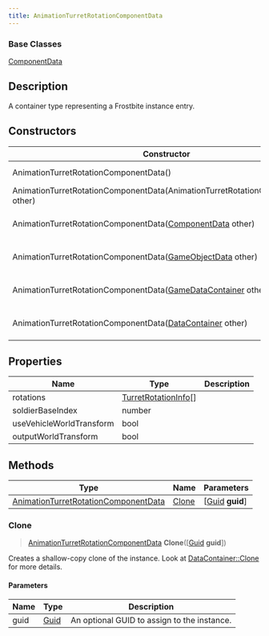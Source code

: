 ```yaml
---
title: AnimationTurretRotationComponentData
---
```

### Base Classes

[ComponentData](/vext/ref/fb/componentdata/)

## Description

A container type representing a Frostbite instance entry.

## Constructors

| Constructor                                                                                     | Description                                                                                                                                                     |
| ----------------------------------------------------------------------------------------------- | --------------------------------------------------------------------------------------------------------------------------------------------------------------- |
| AnimationTurretRotationComponentData()                                                          | Create a new instance of this container type.                                                                                                                   |
| AnimationTurretRotationComponentData(AnimationTurretRotationComponentData other)                | Create a reference copy of an instance of the same type.                                                                                                        |
| AnimationTurretRotationComponentData([ComponentData](/vext/ref/fb/componentdata/) other)                      | Upcast an instance of type [ComponentData](/vext/ref/fb/componentdata/) to [AnimationTurretRotationComponentData](/vext/ref/fb/animationturretrotationcomponentdata/).                      |
| AnimationTurretRotationComponentData([GameObjectData](/vext/ref/fb/gameobjectdata/) other)                    | Upcast an instance of type [GameObjectData](/vext/ref/fb/gameobjectdata/) to [AnimationTurretRotationComponentData](/vext/ref/fb/animationturretrotationcomponentdata/).                    |
| AnimationTurretRotationComponentData([GameDataContainer](/vext/ref/fb/gamedatacontainer/) other)              | Upcast an instance of type [GameDataContainer](/vext/ref/fb/gamedatacontainer/) to [AnimationTurretRotationComponentData](/vext/ref/fb/animationturretrotationcomponentdata/).              |
| AnimationTurretRotationComponentData([DataContainer](/vext/ref/shared/class/datacontainer) other) | Upcast an instance of type [DataContainer](/vext/ref/shared/class/datacontainer) to [AnimationTurretRotationComponentData](/vext/ref/fb/animationturretrotationcomponentdata/). |

## Properties

| Name                     | Type                                         | Description |
| ------------------------ | -------------------------------------------- | ----------- |
| rotations                | [TurretRotationInfo](/vext/ref/fb/turretrotationinfo/)\[\] |             |
| soldierBaseIndex         | number                                       |             |
| useVehicleWorldTransform | bool                                         |             |
| outputWorldTransform     | bool                                         |             |

## Methods

| Type                                                                         | Name            | Parameters                                     |
| ---------------------------------------------------------------------------- | --------------- | ---------------------------------------------- |
| [AnimationTurretRotationComponentData](/vext/ref/fb/animationturretrotationcomponentdata/) | [Clone](#clone) | \[[Guid](/vext/ref/shared/class/guid) **guid**\] |

### Clone

> [AnimationTurretRotationComponentData](/vext/ref/fb/animationturretrotationcomponentdata/) **Clone**(\[[Guid](/vext/ref/shared/class/guid) **guid**\])

Creates a shallow-copy clone of the instance. Look at [DataContainer::Clone](/vext/ref/shared/class/datacontainer#clone) for more details.

#### Parameters

| Name | Type         | Description                                 |
| ---- | ------------ | ------------------------------------------- |
| guid | [Guid](/vext/ref/shared/class/guid/) | An optional GUID to assign to the instance. |
